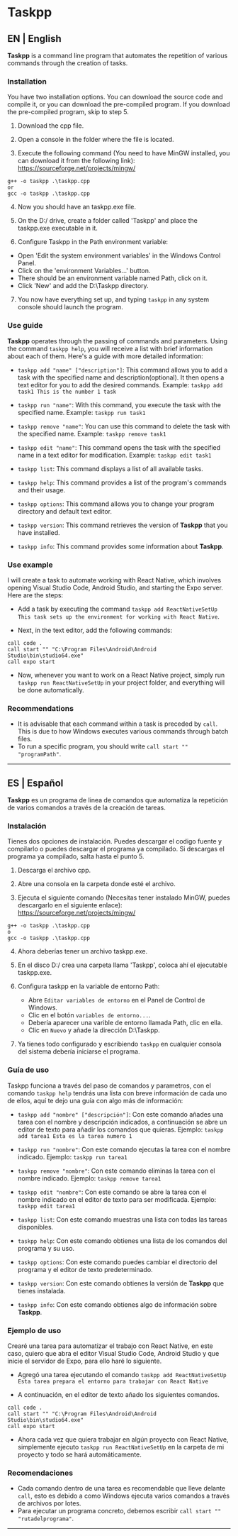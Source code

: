 # Taskpp
## EN | English

**Taskpp** is a command line program that automates the repetition of various commands through the creation of tasks.
### Installation

You have two installation options. You can download the source code and compile it, or you can download the pre-compiled program. If you download the pre-compiled program, skip to step 5.

1. Download the cpp file.

2. Open a console in the folder where the file is located.

3. Execute the following command (You need to have MinGW installed, you can download it from the following link): https://sourceforge.net/projects/mingw/
```
g++ -o taskpp .\taskpp.cpp
or
gcc -o taskpp .\taskpp.cpp
```

4. Now you should have an taskpp.exe file.

5. On the D:/ drive, create a folder called 'Taskpp' and place the taskpp.exe executable in it.

6. Configure Taskpp in the Path environment variable:
  - Open 'Edit the system environment variables' in the Windows Control Panel.
  - Click on the 'environment Variables...' button.
  - There should be an environment variable named Path, click on it.
  - Click 'New' and add the D:\Taskpp directory.

7. You now have everything set up, and typing `taskpp` in any system console should launch the program.

### Use guide

**Taskpp** operates through the passing of commands and parameters. Using the command `taskpp help`, you will receive a list with brief information about each of them. Here's a guide with more detailed information:

* `taskpp add "name" ["description"]`: This command allows you to add a task with the specified name and description(optional). It then opens a text editor for you to add the desired commands. Example: `taskpp add task1 This is the number 1 task`

* `taskpp run "name"`: With this command, you execute the task with the specified name. Example: `taskpp run task1`

* `taskpp remove "name"`: You can use this command to delete the task with the specified name. Example: `taskpp remove task1`

* `taskpp edit "name"`: This command opens the task with the specified name in a text editor for modification. Example: `taskpp edit task1`

* `taskpp list`: This command displays a list of all available tasks.

* `taskpp help`: This command provides a list of the program's commands and their usage.

* `taskpp options`: This command allows you to change your program directory and default text editor.

* `taskpp version`: This command retrieves the version of **Taskpp** that you have installed.

* `taskpp info`: This command provides some information about **Taskpp**.

### Use example

I will create a task to automate working with React Native, which involves opening Visual Studio Code, Android Studio, and starting the Expo server. Here are the steps:

* Add a task by executing the command `taskpp add ReactNativeSetUp This task sets up the environment for working with React Native`.

* Next, in the text editor, add the following commands:

```
call code .
call start "" "C:\Program Files\Android\Android Studio\bin\studio64.exe"
call expo start
```

* Now, whenever you want to work on a React Native project, simply run `taskpp run ReactNativeSetUp` in your project folder, and everything will be done automatically.

### Recommendations

* It is advisable that each command within a task is preceded by `call`. This is due to how Windows executes various commands through batch files.
* To run a specific program, you should write `call start "" "programPath"`.

---

## ES | Español

**Taskpp** es un programa de linea de comandos que automatiza la repetición de varios comandos a través de la creación de tareas.

### Instalación

Tienes dos opciones de instalación. Puedes descargar el codigo fuente y compilarlo o puedes descargar el programa ya compilado. Si descargas el programa ya compilado, salta hasta el punto 5.

1. Descarga el archivo cpp.
   
2. Abre una consola en la carpeta donde esté el archivo.
   
3. Ejecuta el siguiente comando (Necesitas tener instalado MinGW, puedes descargarlo en el siguiente enlace): https://sourceforge.net/projects/mingw/
```
g++ -o taskpp .\taskpp.cpp
o
gcc -o taskpp .\taskpp.cpp
```

4. Ahora deberías tener un archivo taskpp.exe.
  
5. En el disco D:/ crea una carpeta llama 'Taskpp', coloca ahí el ejecutable taskpp.exe.
  
6. Configura taskpp en la variable de entorno Path:
   - Abre `Editar variables de entorno` en el Panel de Control de Windows.
   - Clic en el botón `variables de entorno...`.
   - Debería aparecer una varible de entorno llamada Path, clic en ella.
   - Clic en `Nuevo` y añade la dirección D:\Taskpp.

7. Ya tienes todo configurado y escribiendo `taskpp` en cualquier consola del sistema debería iniciarse el programa.

 ### Guía de uso

Taskpp funciona a través del paso de comandos y parametros, con el comando ```taskpp help``` tendrás una lista con breve información de cada uno de ellos, aquí te dejo una guía con algo más de información:

* `taskpp add "nombre" ["descripción"]`: Con este comando añades una tarea con el nombre y descripción indicados, a continuación se abre un editor de texto para añadir los comandos que quieras. Ejemplo: `taskpp add tarea1 Esta es la tarea numero 1`

* `taskpp run "nombre"`: Con este comando ejecutas la tarea con el nombre indicado. Ejemplo: `taskpp run tarea1`

* `taskpp remove "nombre"`: Con este comando eliminas la tarea con el nombre indicado. Ejemplo: `taskpp remove tarea1`

* `taskpp edit "nombre"`: Con este comando se abre la tarea con el nombre indicado en el editor de texto para ser modificada. Ejemplo: `taskpp edit tarea1`

* `taskpp list`: Con este comando muestras una lista con todas las tareas disponibles.

* `taskpp help`: Con este comando obtienes una lista de los comandos del programa y su uso.

* `taskpp options`: Con este comando puedes cambiar el directorio del programa y el editor de texto predeterminado.

* `taskpp version`: Con este comando obtienes la versión de **Taskpp** que tienes instalada.

* `taskpp info`: Con este comando obtienes algo de información sobre **Taskpp**.

 ### Ejemplo de uso

Crearé una tarea para automatizar el trabajo con React Native, en este caso, quiero que abra el editor Visual Studio Code, Android Studio y que inicie el servidor de Expo, para ello haré lo siguiente.

* Agregó una tarea ejecutando el comando `taskpp add ReactNativeSetUp Esta tarea prepara el entorno para trabajar con React Native`

* A continuación, en el editor de texto añado los siguientes comandos.
```
call code .
call start "" "C:\Program Files\Android\Android Studio\bin\studio64.exe"
call expo start
```

* Ahora cada vez que quiera trabajar en algún proyecto con React Native, simplemente ejecuto `taskpp run ReactNativeSetUp` en la carpeta de mi proyecto y todo se hará automáticamente.

 ### Recomendaciones

 * Cada comando dentro de una tarea es recomendable que lleve delante `call`, esto es debido a como Windows ejecuta varios comandos a través de archivos por lotes.
 * Para ejecutar un programa concreto, debemos escribir `call start "" "rutadelprograma"`.

 ---
